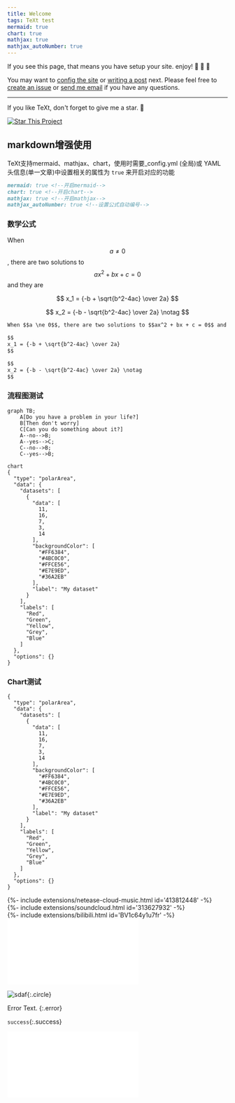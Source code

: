 ```yaml
---
title: Welcome
tags: TeXt test
mermaid: true
chart: true
mathjax: true
mathjax_autoNumber: true
---
```


If you see this page, that means you have setup your site. enjoy! :ghost: :ghost: :ghost:

You may want to [config the site](https://tianqi.name/jekyll-TeXt-theme/docs/en/configuration) or [writing a post](https://tianqi.name/jekyll-TeXt-theme/docs/en/writing-posts) next. Please feel free to [create an issue](https://github.com/kitian616/jekyll-TeXt-theme/issues) or [send me email](mailto:kitian616@outlook.com) if you have any questions.

<!--more-->

---

If you like TeXt, don't forget to give me a star. :star2:

[![Star This Project](https://img.shields.io/github/stars/kitian616/jekyll-TeXt-theme.svg?label=Stars&style=social)](https://github.com/kitian616/jekyll-TeXt-theme/)

## markdown增强使用
TeXt支持mermaid、mathjax、chart，使用时需要_config.yml (全局)或 YAML 头信息(单一文章)中设置相关的属性为 `true` 来开启对应的功能

```markdown
mermaid: true <!--开启mermaid-->
chart: true <!--开启chart-->
mathjax: true <!--开启mathjax-->
mathjax_autoNumber: true <!--设置公式自动编号-->
```

### 数学公式

When $$a \ne 0$$, there are two solutions to $$ax^2 + bx + c = 0$$ and they are  

$$
x_1 = {-b + \sqrt{b^2-4ac} \over 2a}
$$

$$
x_2 = {-b - \sqrt{b^2-4ac} \over 2a} \notag
$$

```markdown
When $$a \ne 0$$, there are two solutions to $$ax^2 + bx + c = 0$$ and they are  

$$
x_1 = {-b + \sqrt{b^2-4ac} \over 2a}
$$

$$
x_2 = {-b - \sqrt{b^2-4ac} \over 2a} \notag
$$
```
### 流程图测试

```mermaid
graph TB;
    A[Do you have a problem in your life?]
    B[Then don't worry]
    C[Can you do something about it?]
    A--no-->B;
    A--yes-->C;
    C--no-->B;
    C--yes-->B;
```


```mermaid
chart 
{
  "type": "polarArea",
  "data": {
    "datasets": [
      {
        "data": [
          11,
          16,
          7,
          3,
          14
        ],
        "backgroundColor": [
          "#FF6384",
          "#4BC0C0",
          "#FFCE56",
          "#E7E9ED",
          "#36A2EB"
        ],
        "label": "My dataset"
      }
    ],
    "labels": [
      "Red",
      "Green",
      "Yellow",
      "Grey",
      "Blue"
    ]
  },
  "options": {}
}
```

### Chart测试

```chart
{
  "type": "polarArea",
  "data": {
    "datasets": [
      {
        "data": [
          11,
          16,
          7,
          3,
          14
        ],
        "backgroundColor": [
          "#FF6384",
          "#4BC0C0",
          "#FFCE56",
          "#E7E9ED",
          "#36A2EB"
        ],
        "label": "My dataset"
      }
    ],
    "labels": [
      "Red",
      "Green",
      "Yellow",
      "Grey",
      "Blue"
    ]
  },
  "options": {}
}
```

<div>{%- include extensions/netease-cloud-music.html id='413812448' -%}</div>

<div>{%- include extensions/soundcloud.html id='313627932' -%}</div>

<div>{%- include extensions/bilibili.html id='BV1c64y1u7fr' -%}</div>

<iframe src="//player.bilibili.com/player.html?aid=50747658&bvid=BV164411b7dx&cid=88849381&page=51" scrolling="no" border="0" frameborder="no" framespacing="10" allowfullscreen="true"> </iframe>

![sdaf](https://s1.ax1x.com/2020/03/31/GKARFf.jpg){:.circle}

Error Text.
{:.error}

`success`{:.success}

<iframe src="//player.bilibili.com/player.html?aid=582576821&bvid=BV1c64y1u7fr&cid=171281334&page=1" scrolling="no" border="0" frameborder="no" framespacing="0" allowfullscreen="true"> </iframe>
